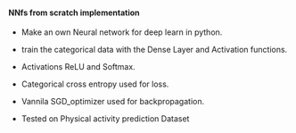 #### NNfs from scratch implementation

- Make an own Neural network for deep learn in python.
- train the categorical data with the Dense Layer and Activation functions.
- Activations ReLU and Softmax.
- Categorical cross entropy used for loss.
- Vannila SGD_optimizer used for backpropagation.

- Tested on Physical activity prediction Dataset

